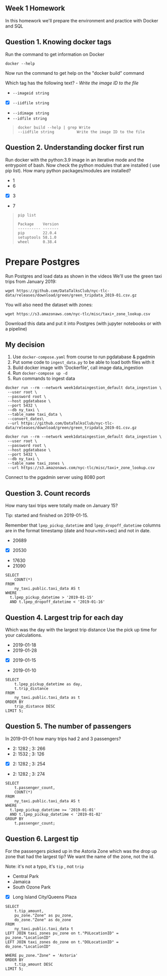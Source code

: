 ## Week 1 Homework

In this homework we'll prepare the environment 
and practice with Docker and SQL


## Question 1. Knowing docker tags

Run the command to get information on Docker 

```docker --help```

Now run the command to get help on the "docker build" command

Which tag has the following text? - *Write the image ID to the file* 

- `--imageid string`
- [x] `--iidfile string`
- `--idimage string`
- `--idfile string`

> `docker build --help | grep Write`  
> `--iidfile string          Write the image ID to the file`


## Question 2. Understanding docker first run 

Run docker with the python:3.9 image in an iterative mode and the entrypoint of bash.
Now check the python modules that are installed ( use pip list). 
How many python packages/modules are installed?

- 1
- 6
- [x] 3
- 7

> `pip list`
> ```
> Package    Version
> ---------- -------
> pip        22.0.4
> setuptools 58.1.0
> wheel      0.38.4
> ```

# Prepare Postgres

Run Postgres and load data as shown in the videos
We'll use the green taxi trips from January 2019:

```wget https://github.com/DataTalksClub/nyc-tlc-data/releases/download/green/green_tripdata_2019-01.csv.gz```

You will also need the dataset with zones:

```wget https://s3.amazonaws.com/nyc-tlc/misc/taxi+_zone_lookup.csv```

Download this data and put it into Postgres (with jupyter notebooks or with a pipeline)

## My decision
1. Use `docker-compose.yaml` from course to run pgdatabase & pgadmin
2. Put some code to `ingest_data.py` to be able to load both files with it
3. Build docker image with 'Dockerfile', call image data_ingestion
4. Run `docker-compose up -d`
5. Run commands to ingest data
```
docker run --rm --network week1dataingestion_default data_ingestion \
 --user root \
 --password root \
 --host pgdatabase \
 --port 5432 \
 --db ny_taxi \
 --table_name taxi_data \
 --convert_dates\
 --url https://github.com/DataTalksClub/nyc-tlc-data/releases/download/green/green_tripdata_2019-01.csv.gz
 
docker run --rm --network week1dataingestion_default data_ingestion \
 --user root \
 --password root \
 --host pgdatabase \
 --port 5432 \
 --db ny_taxi \
 --table_name taxi_zones \
 --url https://s3.amazonaws.com/nyc-tlc/misc/taxi+_zone_lookup.csv
```

Connect to the pgadmin server using 8080 port


## Question 3. Count records 

How many taxi trips were totally made on January 15?

Tip: started and finished on 2019-01-15. 

Remember that `lpep_pickup_datetime` and `lpep_dropoff_datetime` columns are in the format timestamp (date and hour+min+sec) and not in date.

- 20689
- [x] 20530
- 17630
- 21090

```postgresql
SELECT
    COUNT(*)
FROM
    ny_taxi.public.taxi_data AS t
WHERE
  t.lpep_pickup_datetime > '2019-01-15'
  AND t.lpep_dropoff_datetime < '2019-01-16'
```

## Question 4. Largest trip for each day

Which was the day with the largest trip distance
Use the pick up time for your calculations.

- 2019-01-18
- 2019-01-28
- [x] 2019-01-15
- 2019-01-10

```postgresql
SELECT
    t.lpep_pickup_datetime as day,
    t.trip_distance
FROM
    ny_taxi.public.taxi_data as t
ORDER BY
    trip_distance DESC
LIMIT 5;
```

## Question 5. The number of passengers

In 2019-01-01 how many trips had 2 and 3 passengers?
 
- 2: 1282 ; 3: 266
- 2: 1532 ; 3: 126
- [x] 2: 1282 ; 3: 254
- 2: 1282 ; 3: 274

```postgresql
SELECT
    t.passenger_count,
    COUNT(*)
FROM
    ny_taxi.public.taxi_data AS t
WHERE
  t.lpep_pickup_datetime >= '2019-01-01'
  AND t.lpep_pickup_datetime < '2019-01-02'
GROUP BY
    t.passenger_count;
```

## Question 6. Largest tip

For the passengers picked up in the Astoria Zone which was the drop up zone that had the largest tip?
We want the name of the zone, not the id.

Note: it's not a typo, it's `tip` , not `trip`

- Central Park
- Jamaica
- South Ozone Park
- [x] Long Island City/Queens Plaza


```postgresql
SELECT
    t.tip_amount,
    pu_zone."Zone" as pu_zone,
    do_zone."Zone" as do_zone
FROM
    ny_taxi.public.taxi_data t
LEFT JOIN taxi_zones pu_zone on t."PULocationID" = pu_zone."LocationID"
LEFT JOIN taxi_zones do_zone on t."DOLocationID" = do_zone."LocationID"

WHERE pu_zone."Zone" = 'Astoria'
ORDER BY
    t.tip_amount DESC
LIMIT 5;
```
